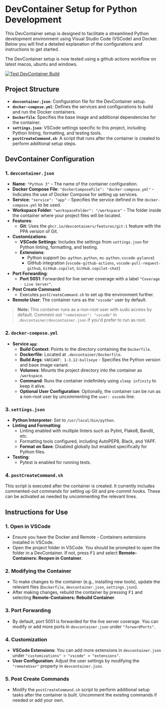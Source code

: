 # DevContainer Setup for Python Development

This DevContainer setup is designed to facilitate a streamlined Python development environment using Visual Studio Code (VSCode) and Docker. Below you will find a detailed explanation of the configurations and instructions to get started.

The DevContainer setup is now tested using a github actions workflow on latest macos, ubuntu and windows.

[![Test DevContainer Build](https://github.com/Leikaab/crudclient/actions/workflows/test_devcontainer.yml/badge.svg)](https://github.com/Leikaab/crudclient/actions/workflows/test_devcontainer.yml)

## Project Structure

- **`devcontainer.json`**: Configuration file for the DevContainer setup.
- **`docker-compose.yml`**: Defines the services and configurations to build and run the Docker containers.
- **`Dockerfile`**: Specifies the base image and additional dependencies for the container.
- **`settings.json`**: VSCode settings specific to this project, including Python linting, formatting, and testing tools.
- **`postCreateCommand.sh`**: A script that runs after the container is created to perform additional setup steps.

## DevContainer Configuration

### 1. `devcontainer.json`

- **Name**: `"Python 3"` - The name of the container configuration.
- **Docker Compose File**: `"dockerComposeFile": "docker-compose.yml"` - Indicates the use of Docker Compose for setting up services.
- **Service**: `"service": "app"` - Specifies the service defined in the `docker-compose.yml` to be used.
- **Workspace Folder**: `"workspaceFolder": "/workspace"` - The folder inside the container where your project files will be located.
- **Features**: 
  - **Git**: Uses the `ghcr.io/devcontainers/features/git:1` feature with the PPA version of Git.
- **Customizations**:
  - **VSCode Settings**: Includes the settings from `settings.json` for Python linting, formatting, and testing.
  - **Extensions**: 
    - Python support (`ms-python.python`, `ms-python.vscode-pylance`)
    - GitHub integration (`vscode-github-actions`, `vscode-pull-request-github`, `GitHub.copilot`, `GitHub.copilot-chat`)
- **Port Forwarding**:
  - **Port 5051**: Forwarded for live server coverage with a label `"Coverage - Live Server"`.
- **Post Create Command**:
  - Executes `postCreateCommand.sh` to set up the environment further.
- **Remote User**: The container runs as the `"vscode"` user by default.

> **Note:** This container runs as a non-root user with sudo access by default. Comment out `"remoteUser": "vscode"` in `.devcontainer/devcontainer.json` if you'd prefer to run as root.


### 2. `docker-compose.yml`

- **Service `app`**:
  - **Build Context**: Points to the directory containing the `Dockerfile`.
  - **Dockerfile**: Located at `.devcontainer/Dockerfile`.
  - **Build Args**: `VARIANT: 1-3.12-bullseye` - Specifies the Python version and base image variant.
  - **Volumes**: Mounts the project directory into the container as `/workspace`.
  - **Command**: Runs the container indefinitely using `sleep infinity` to keep it alive.
  - **Optional User Configuration**: Optionally, the container can be run as a non-root user by uncommenting the `user: vscode` line.

### 3. `settings.json`

- **Python Interpreter**: Set to `/usr/local/bin/python`.
- **Linting and Formatting**:
  - Linting enabled with multiple linters such as Pylint, Flake8, Bandit, etc.
  - Formatting tools configured, including AutoPEP8, Black, and YAPF.
  - **Format on Save**: Disabled globally but enabled specifically for Python files.
- **Testing**:
  - Pytest is enabled for running tests.

### 4. `postCreateCommand.sh`

This script is executed after the container is created. It currently includes commented-out commands for setting up Git and pre-commit hooks. These can be activated as needed by uncommenting the relevant lines.

## Instructions for Use

### 1. Open in VSCode

- Ensure you have the Docker and Remote - Containers extensions installed in VSCode.
- Open the project folder in VSCode. You should be prompted to open the folder in a DevContainer. If not, press <kbd>F1</kbd> and select **Remote-Containers: Reopen in Container**.

### 2. Modifying the Container

- To make changes to the container (e.g., installing new tools), update the relevant files (`Dockerfile`, `devcontainer.json`, `settings.json`).
- After making changes, rebuild the container by pressing <kbd>F1</kbd> and selecting **Remote-Containers: Rebuild Container**.

### 3. Port Forwarding

- By default, port 5051 is forwarded for the live server coverage. You can modify or add more ports in `devcontainer.json` under `"forwardPorts"`.

### 4. Customization

- **VSCode Extensions**: You can add more extensions in `devcontainer.json` under `"customizations" > "vscode" > "extensions"`.
- **User Configuration**: Adjust the user settings by modifying the `"remoteUser"` property in `devcontainer.json`.

### 5. Post Create Commands

- Modify the `postCreateCommand.sh` script to perform additional setup tasks after the container is built. Uncomment the existing commands if needed or add your own.
